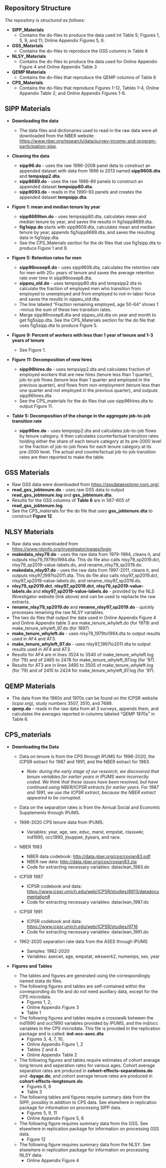 ﻿## Repository Structure

*The repository is structured as follows:*


- **SIPP_Materials**
  - Contains the do-files to produce the data used int Table 5; Figures 1, 5, 9, and 11; Online Appendix Figures 5, 6. 
- **GSS_Materials**
  - Contains the do-files to reproduce the GSS columns in Table 6
- **NLSY_Materials**
  - Contains the do-files to produce the data used for Online Appendix Figure 4 and Online Appendix Table 3
- **QEMP Materials**
  - Contains the do-files that reproduce the QEMP columns of Table 6
- **CPS_Materials**
  - Contains the do-files that reproduce Figures 1-12, Tables 1-4, Online Appendix Table 2; and Online Appendix Figures 1-6.


 

## SIPP Materials

- **Downloading the data**
  - The data files and dictionaries used to read in the raw data were all downloaded from the NBER website: https://www.nber.org/research/data/survey-income-and-program-participation-sipp. 
  
- **Cleaning the data**
  - **sipp96.do** - uses the raw 1996-2008 panel data to construct an appended dataset with data from 1996 to 2013 named **sipp9608.dta** and **tempsipp2.dta**.  
  - **sipp8689.do** - uses the raw 1986-89 panels to construct an appended dataset **tempsipp80.dta**.  
  - **sipp9093.do** - reads in the 1990-93 panels and creates the appended dataset **tempsipp.dta**.
  
- **Figure 1: mean and median tenure by year**
    - **sipp8689ten.do** - uses tempsipp80.dta, calculates mean and median tenure by year, and saves the results in fig1sipp8689.dta.
    - **fig1sipp.do** starts with sipp9609.dta, calculates mean and median tenure by year, appends fig1sipp8689.dta, and saves the resulting data in fig1sipp.dta.
    - See the CPS_Materials section for the do files that use fig1sipp.dta to produce Figure 1 and 9.
- **Figure 5: Retention rates for men**
    - **sipp96nosep8.do** - uses sipp9608.dta, calculates the retention rate for men with 20+ years of tenure and saves the average retention rate over time in sipp96nosep8.dta.
    - **sippeu_old.do** - uses tempsipp80.dta and tempsipp2.dta to calculate the fraction of employed men who transition from employed to unemployed and from employed to not-in-labor force and saves the results in sippeu_old.dta. 
    - The line labeled “Fraction remaining employed, age 50-64” shows 1 –minus the sum of these two transition rates.
    - Merge sipp96nosep8.dta and sippeu_old.dta on year and month to get fig5sipp.dta. See the CPS_Materials section for the do file that uses fig5sipp.dta to produce Figure 5.
- **Figure 9: Percent of workers with less than 1 year of tenure and 1-3 years of tenure**
    - See Figure 1.
- **Figure 11: Decomposition of new hires**
    - **sipp96hires.do** - uses tempsipp2.dta and calculates fraction of employed workers that are new hires (tenure less than 1 quarter), job-to-job flows (tenure less than 1 quarter and employed in the previous quarter), and flows from non-employment (tenure less than one quarter and not employed in the previous quarter), and outputs sipp96hires.dta 
    - See the CPS_materials for the do files that use sipp96hires.dta to output Figure 11.
- **Table 5: Decomposition of the change in the aggregate job-to-job transition rate**
    - **sipp96ee.do** - uses tempsipp2.dta and calculates job-to-job flows by tenure category.  It then calculates counterfactual transition rates holding either the share of each tenure category at its pre-2000 level or the fraction of job-to-job flows for each tenure category at its pre-2000 level.  The actual and counterfactual job-to-job transition rates are then reported to make the table.


## GSS Materials

- Raw GSS data were downloaded from https://gssdataexplorer.norc.org/. 
- **read_gss_jobtenure.do** - uses raw GSS data to output **read_gss_jobtenure.log** and **gss_jobtenure.dta**.
- Results for the GSS columns of **Table 6** are in 567-605 of **read_gss_jobtenure.log**.
- See the CPS_materials for the do file that uses **gss_jobtenure.dta** to construct **Figure 12**.


## NLSY Materials 

- Raw data was downloaded from https://www.nlsinfo.org/investigator/pages/login
- **makedata_nlsy79.do** - uses the raw data from 1979-1994, cleans it, and outputs nlsy79_1979to1994.dta. This do file also calls nlsy79_sp2019.dct, nlsy79_sp2019-value-labels.do, and rename_nlsy79_sp2019.do.
- **makedata_nlsy97.do** - uses the raw data from 1997-2011, cleans it, and outputs nlsy97_1997to2011.dta. This do file also calls nlsy97_sp2019.dct, nlsy97_sp2019-value-labels.do, and rename_nlsy97_sp2019.do.
- **nlsy79_sp2019.dct**, **nlsy97_sp2019.dct**, **nlsy79_sp2019-value-labels.do** and **nlsy97_sp2019-value-labels.do** - provided by the NLS INvestigator website (link above) and can be used to repliacte the raw extracts.
- **rename_nlsy79_sp2019.do** and **rename_nlsy97_sp2019.do** - quickly processes renaming the raw NLSY variables.
- The two do files that output the data used in Online Appendix Figure 4 and Online Appendix table 3 are make_tenure_whyleft.do (for 1979) and make_tenure_whyleft_97.do (for 1997).
- **make_tenure_whyleft.do** - uses nlsy79_1979to1994.dta to output results used in AF4 and AT3. 
- **make_tenure_whyleft_97.do** - uses nlsy97_1997to2011.dta to output results used in AF4 and AT3. 
- Results for AF4 are in lines 3524 to 3540 of make_tenure_whyleft.log (for ’79) and of 2465 to 2478 for make_tenure_whyleft_97.log (for ’97).
- Results for AT3 are in lines 3495 to 3505 of make_tenure_whyleft.log (for ’79) and of 2415 to 2424 for make_tenure_whyleft_97.log (for ’97). 


## QEMP Materials

- The data from the 1960s and 1970s can be found on the ICPSR website (icpsr.org), study numbers 3507, 3510, and 7689.
- **qemp.do** - reads in the raw data from all 3 surveys, appends them, and calculates the averages reported in columns labeled “QEMP 1970s” in Table 6.


## CPS_materials ##

- **Downloading the Data**
  - Data on tenure is from the CPS through IPUMS for 1996-2020, the ICPSR extract for 1987 and 1991, and the NBER extract for 1983.
    - *Note: during the early stage of our research, we discovered that tenure variables for earlier years in IPUMS were incorrectly coded.  We think that these issues have been resolved,  but have continued using NBER/ICPSR extracts for earlier years. For 1987 and 1991, we use the ICPSR extract, because the NBER extract appeared to be corrupted.*
  - Data on the separation rates is from the Annual Social and Economic Supplements through IPUMS.
  
  - 1996-2020 CPS tenure data from IPUMS. 
    - Variables: year, age, sex, educ, marst, empstat, classwkr, ind1990, occ1990, jtsuppwt, jtyears, and race.
  - NBER 1983 
    - NBER data codebook: http://data.nber.org/cps/cpsjan83.pdf
    - NBER raw data: http://data.nber.org/cps/cpsjan83.zip
    - Code for extracting necessary variables: dataclean_1983.do
  - ICPSR 1987 
    - ICPSR codebook and data: https://www.icpsr.umich.edu/web/ICPSR/studies/8913/datadocumentation#
    - Code for extracting necessary variables: dataclean_1987.do
  - ICPSR 1991
    - ICPSR codebook and data: https://www.icpsr.umich.edu/web/ICPSR/studies/9716
    - Code for extracting necessary variables: dataclean_1991.do
  - 1962-2020 separation rate data from the ASES through IPUMS
    - Samples: 1962-2020
    - Variables: asecwt, age, empstat, wkswork2, numemps, sex, year

- **Figures and Tables**
  - The tables and figures are generated using the correspondingly named stata do files. 
  - The following figures and tables are self-contained within the corresponding do file and do not need auxillary data, except for the CPS microdata.
    - Figures 1, 2, 
    - Online Appendix Figure 3
    - Table 1
  - The following figures and tables require a crosswalk between the ind1990 and occ1990 variables provided by IPUMS, and the ind/occ variables in the CPS microdata. This file is provided in the replication package and is called: **ind-occ-asec.dta** 
    - Figures 3, 4, 7, 10, 
    - Online Appendix Figure 1, 2
    - Tables 2 and 4
    - Online Appendix Table 2
  - The following figures and tables require estimates of cohort average long tenure and separation rates for various ages. Cohort average separation rates are produced in **cohort-effects-separations.do** and **-byage.do**, and cohort average tenure rates are produced in **cohort-effects-longtenure.do**.   
    - Figures 6, 8
    - Table 3 
  - The following tables and figures require summary data from the SIPP, possibly in addition to CPS data.  See elsewhere in replication package for information on processing SIPP data.
    - Figures 5, 9, 11
    - Online Appendix Figure 5, 6
  - The following figure requires summary data from the GSS.  See elsewhere in replication package for information on processing GSS data.
     - Figure 12
   - The following figure requires summary data from the NLSY.  See elsewhere in replication package for information on processing NLSY data.
     - Online Appendix Figure 4

